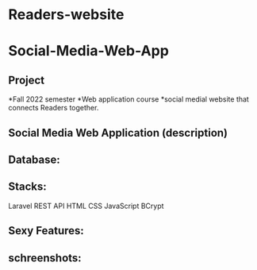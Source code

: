 # Readers-website
# Social-Media-Web-App
## Project
*Fall 2022 semester
*Web application course
*social medial website that connects Readers together.
## Social Media Web Application (description)

## Database:
## Stacks:
Laravel
REST API
HTML
CSS
JavaScript
BCrypt

## Sexy Features:

## schreenshots:

